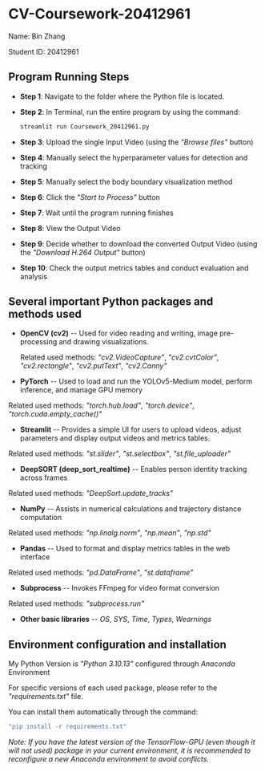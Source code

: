 # CV-Coursework-20412961

Name: Bin Zhang

Student ID: 20412961

## Program Running Steps

- **Step 1**: Navigate to the folder where the Python file is located.

- **Step 2**: In Terminal, run the entire program by using the command:

   ```sh
   streamlit run Coursework_20412961.py
   ```
   
- **Step 3**: Upload the single Input Video (using the *"Browse files"* button)

- **Step 4**: Manually select the hyperparameter values for detection and tracking

- **Step 5**: Manually select the body boundary visualization method

- **Step 6**: Click the *"Start to Process"* button

- **Step 7**: Wait until the program running finishes

- **Step 8**: View the Output Video

- **Step 9**: Decide whether to download the converted Output Video (using the *"Download H.264 Output"* button)

- **Step 10**: Check the output metrics tables and conduct evaluation and analysis

## Several important Python packages and methods used

- **OpenCV (cv2)** -- Used for video reading and writing, image pre-processing and drawing visualizations.

  Related used methods: *"cv2.VideoCapture"*, *"cv2.cvtColor"*, *"cv2.rectangle"*, *"cv2.putText"*, *"cv2.Canny"*

-	**PyTorch** -- Used to load and run the YOLOv5-Medium model, perform inference, and manage GPU memory

  Related used methods: *"torch.hub.load"*, *"torch.device"*, *"torch.cuda.empty_cache()"*

-	**Streamlit** -- Provides a simple UI for users to upload videos, adjust parameters and display output videos and metrics tables.

  Related used methods: *"st.slider"*, *"st.selectbox"*, *"st.file_uploader"*

-	**DeepSORT (deep_sort_realtime)** -- Enables person identity tracking across frames

  Related used methods: *"DeepSort.update_tracks"*

-	**NumPy** --  Assists in numerical calculations and trajectory distance computation

  Related used methods: *"np.linalg.norm"*, *"np.mean"*, *"np.std"*

-	**Pandas** -- Used to format and display metrics tables in the web interface

  Related used methods: *"pd.DataFrame"*, *"st.dataframe"*

-	**Subprocess** -- Invokes FFmpeg for video format conversion

  Related used methods: *"subprocess.run"*

-	**Other basic libraries** -- *OS*, *SYS*, *Time*, *Types*, *Wearnings*

##  Environment configuration and installation

My Python Version is *"Python 3.10.13"* configured through *Anaconda* Environment

For specific versions of each used package, please refer to the *"requirements.txt"* file.

You can install them automatically through the command:

```sh
"pip install -r requirements.txt"
```

*Note: If you have the latest version of the TensorFlow-GPU (even though it will not used) package in your current environment, it is recommended to reconfigure a new Anaconda environment to avoid conflicts.*
